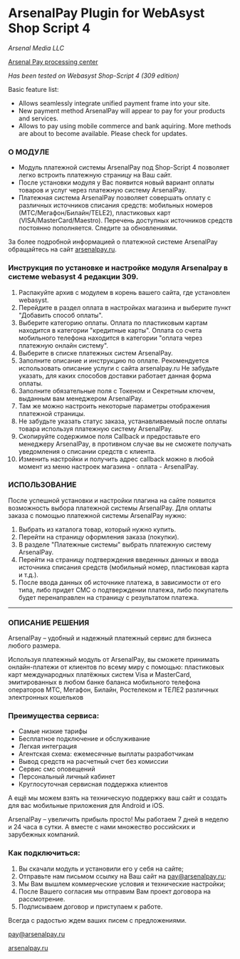 # ArsenalPay Plugin for WebAsyst Shop Script 4 

*Arsenal Media LLC*

[Arsenal Pay processing center](https://arsenalpay.ru/)

*Has been tested on Webasyst Shop-Script 4 (309 edition)*

Basic feature list:

 * Allows seamlessly integrate unified payment frame into your site.
 * New payment method ArsenalPay will appear to pay for your products and services.
 * Allows to pay using mobile commerce and bank aquiring. More methods are about to become available. Please check for updates.

### О МОДУЛЕ
* Модуль платежной системы ArsenalPay под Shop-Script 4 позволяет легко встроить платежную страницу на Ваш сайт.
* После установки модуля у Вас появится новый вариант оплаты товаров и услуг через платежную систему ArsenalPay.
* Платежная система ArsenalPay позволяет совершать оплату с различных источников списания средств: мобильных номеров (МТС/Мегафон/Билайн/TELE2), пластиковых карт (VISA/MasterCard/Maestro). Перечень доступных источников средств постоянно пополняется. Следите за обновлениями.

За более подробной информацией о платежной системе ArsenalPay обращайтесь на сайт [arsenalpay.ru](https://arsenalpay.ru).

### Инструкция по установке и настройке модуля Arsenalpay в системе webasyst 4 редакции 309.

1. Распакуйте архив с модулем в корень вашего сайта, где установлен webasyst.
2. Перейдите в раздел оплата в настройках магазина и выберите пункт "Добавить способ оплаты".
3. Выберите категорию оплаты. 
   Оплата по пластиковым картам находится в категории "кредитные карты". 
   Оплата со счета мобильного телефона находится в категории "оплата через платежную онлайн систему".
4. Выберите в списке платежных систем ArsenalPay.
5. Заполните описание и инструкцию по оплате.
   Рекомендуется использовать описание услуги с сайта arsenalpay.ru
   Не забудьте указать, для каких способов доставки работает данная форма оплаты.
6. Заполните обязательные поля с Токеном и Секретным ключем, выданным вам менеджером ArsenalPay.
7. Там же можно настроить некоторые параметры отображения платежной страницы.
8. Не забудьте указать статус заказа, устанавливаемый после оплаты товара используя платежную систему ArsenalPay.
9. Скопируйте содержимое поля Callback и предоставьте его менеджеру ArsenalPay, в противном случае вы не сможете получать уведомления о списании средств с клиента.
10. Изменить настройки и получить адрес callback можно в любой момент из меню настроек магазина - оплата - ArsenalPay.

### ИСПОЛЬЗОВАНИЕ
После успешной установки и настройки плагина на сайте появится возможность выбора платежной системы ArsenalPay.
Для оплаты заказа с помощью платежной системы ArsenalPay нужно:

1. Выбрать из каталога товар, который нужно купить.
2. Перейти на страницу оформления заказа (покупки).
3. В разделе "Платежные системы" выбрать платежную систему ArsenalPay.
4. Перейти на страницу подтверждения введенных данных и ввода источника списания средств (мобильный номер, пластиковая карта и т.д.).
5. После ввода данных об источнике платежа, в зависимости от его типа, либо придет СМС о подтверждении платежа, либо покупатель будет перенаправлен на страницу с результатом платежа.

------------------
### ОПИСАНИЕ РЕШЕНИЯ
ArsenalPay – удобный и надежный платежный сервис для бизнеса любого размера. 

Используя платежный модуль от ArsenalPay, вы сможете принимать онлайн-платежи от клиентов по всему миру с помощью: 
пластиковых карт международных платёжных систем Visa и MasterCard, эмитированных в любом банке
баланса мобильного телефона операторов МТС, Мегафон, Билайн, Ростелеком и ТЕЛЕ2
различных электронных кошельков 

### Преимущества сервиса: 
 - Самые низкие тарифы
 - Бесплатное подключение и обслуживание
 - Легкая интеграция
 - Агентская схема: ежемесячные выплаты разработчикам
 - Вывод средств на расчетный счет без комиссии
 - Сервис смс оповещений
 - Персональный личный кабинет
 - Круглосуточная сервисная поддержка клиентов 

А ещё мы можем взять на техническую поддержку ваш сайт и создать для вас мобильные приложения для Android и iOS. 

ArsenalPay – увеличить прибыль просто! 
Мы работаем 7 дней в неделю и 24 часа в сутки. А вместе с нами множество российских и зарубежных компаний. 

### Как подключиться: 
1. Вы скачали модуль и установили его у себя на сайте;
2. Отправьте нам письмом ссылку на Ваш сайт на pay@arsenalpay.ru;
3. Мы Вам вышлем коммерческие условия и технические настройки;
4. После Вашего согласия мы отправим Вам проект договора на рассмотрение.
5. Подписываем договор и приступаем к работе.

Всегда с радостью ждем ваших писем с предложениями. 

pay@arsenalpay.ru 

[arsenalpay.ru](https://arsenalpay.ru)
